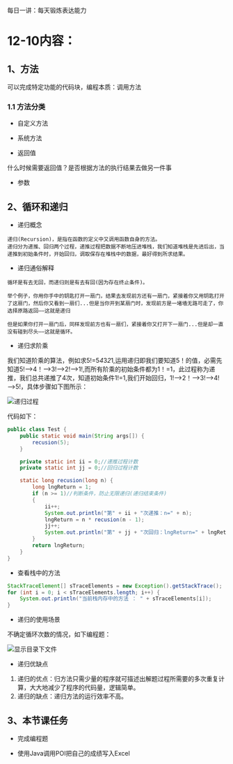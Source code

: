 

每日一讲：每天锻炼表达能力


# 12-10内容：


## 1、方法

可以完成特定功能的代码块，编程本质：调用方法

### 1.1 方法分类

- 自定义方法
- 系统方法

- 返回值

什么时候需要返回值？是否根据方法的执行结果去做另一件事

- 参数


## 2、循环和递归

- 递归概念

```
递归(Recursion)，是指在函数的定义中又调用函数自身的方法。
递归分为递推、回归两个过程，递推过程把数据不断地压进堆栈，我们知道堆栈是先进后出，当递推到初始条件时，开始回归，调取保存在堆栈中的数据，最好得到所求结果。
```

- 递归通俗解释
```
循环是有去无回，而递归则是有去有回(因为存在终止条件)。

举个例子，你用你手中的钥匙打开一扇门，结果去发现前方还有一扇门，紧接着你又用钥匙打开了这扇门，然后你又看到一扇们...但是当你开到某扇门时，发现前方是一堵墙无路可走了，你选择原路返回——这就是递归

但是如果你打开一扇门后，同样发现前方也有一扇们，紧接着你又打开下一扇门...但是却一直没有碰到尽头——这就是循环。
```

- 递归求阶乘

我们知道阶乘的算法，例如求5!=5*4*3*2*1,运用递归即我们要知道5！的值，必需先知道5!——>4！——>3!——>2!——>1!,而所有阶乘的初始条件都为1！=1，此过程称为递推，我们总共递推了4次，知道初始条件1!=1,我们开始回归，1!——>2！——>3!——>4!——>5!，具体步骤如下图所示：

![递归过程](recusion.png)

代码如下：

```java
public class Test {
    public static void main(String args[]) {
        recusion(5);
    }

    private static int ii = 0;//递推过程计数
    private static int jj = 0;//回归过程计数

    static long recusion(long n) {
        long lngReturn = 1;
        if (n >= 1)//判断条件，防止无限递归(递归结束条件)
        {
            ii++;
            System.out.println("第" + ii + "次递推：n=" + n);
            lngReturn = n * recusion(n - 1);
            jj++;
            System.out.println("第" + jj + "次回归：lngReturn=" + lngReturn);
        }
        return lngReturn;
    }
}
```

- 查看栈中的方法

```java
StackTraceElement[] sTraceElements = new Exception().getStackTrace();
for (int i = 0; i < sTraceElements.length; i++) {
    System.out.println("当前栈内存中的方法 ： " + sTraceElements[i]);
}
```

- 递归的使用场景

不确定循环次数的情况，如下编程题：

![显示目录下文件](showFile.png)

- 递归优缺点

1. 递归的优点：归方法只需少量的程序就可描述出解题过程所需要的多次重复计算，大大地减少了程序的代码量，逻辑简单。
2. 递归的缺点：递归方法的运行效率不高。

## 3、本节课任务

- 完成编程题

- 使用Java调用POI把自己的成绩写入Excel
